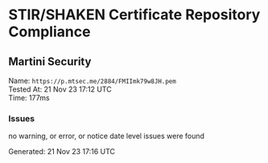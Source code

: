 # STIR/SHAKEN Certificate Repository Compliance

## Martini Security

Name: `https://p.mtsec.me/2884/FMIImk79w8JH.pem`\
Tested At: 21 Nov 23 17:12 UTC\
Time: 177ms

### Issues

no warning, or error, or notice date level issues were found

Generated: 21 Nov 23 17:16 UTC